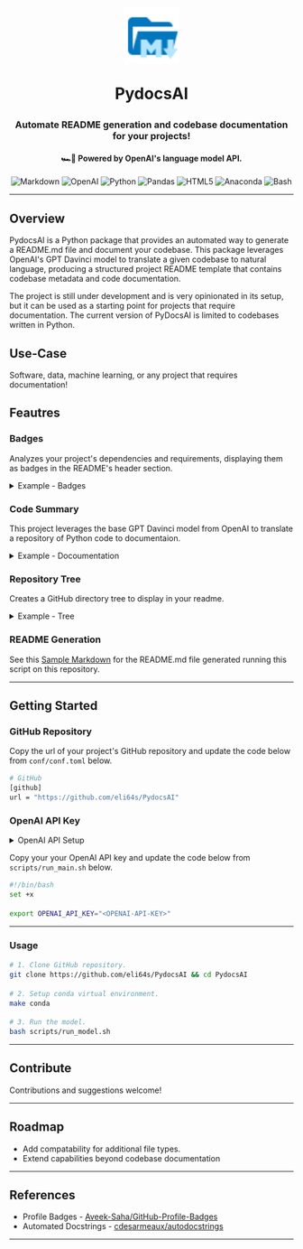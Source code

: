 <div align="center">
<h1 align="center">
<img src="https://raw.githubusercontent.com/PKief/vscode-material-icon-theme/ec559a9f6bfd399b82bb44393651661b08aaf7ba/icons/folder-markdown-open.svg" width="100">
<div><p>PydocsAI</p></h1>
<h3 align="center">Automate README generation and codebase documentation for your projects!</h3>
<h4 align="center">🏎💨 Powered by OpenAI's language model API.</h4>

![Markdown](https://img.shields.io/badge/Markdown-000000.svg?style=for-the-badge&logo=Markdown&logoColor=white)
![OpenAI](https://img.shields.io/badge/OpenAI-412991.svg?style=for-the-badge&logo=OpenAI&logoColor=white)
![Python](https://img.shields.io/badge/Python-3776AB.svg?style=for-the-badge&logo=Python&logoColor=white)
![Pandas](https://img.shields.io/badge/pandas-150458.svg?style=for-the-badge&logo=pandas&logoColor=white)
![HTML5](https://img.shields.io/badge/HTML5-E34F26.svg?style=for-the-badge&logo=HTML5&logoColor=white)
![Anaconda](https://img.shields.io/badge/Anaconda-44A833.svg?style=for-the-badge&logo=Anaconda&logoColor=white)
![Bash](https://img.shields.io/badge/GNU%20Bash-4EAA25.svg?style=for-the-badge&logo=GNU-Bash&logoColor=white)
</div>

---

## Overview

PydocsAI is a Python package that provides an automated way to generate a README.md file and document your codebase. This package leverages OpenAI's GPT Davinci model to translate a given codebase to natural language, producing a structured project README template that contains codebase metadata and code documentation.

The project is still under development and is very opinionated in its setup, but it can be used as a starting point for projects that require documentation. The current version of PyDocsAI is limited to codebases written in Python.

## Use-Case

Software, data, machine learning, or any project that requires documentation!

## Feautres

### Badges

Analyzes your project's dependencies and requirements, displaying them as badges in the README's header section.

<div><details closed><summary>Example - Badges</a></summary>

![header](docs/imgs/head.png)

</detais></div>

### Code Summary

This project leverages the base GPT Davinci model from OpenAI to translate a repository of Python code to documentaion.

<div><details closed><summary>Example - Docoumentation</a></summary>

![body](docs/imgs/docs.png)</detais>

</div>

### Repository Tree

Creates a GitHub directory tree to display in your readme.

<div><details closed><summary>Example - Tree</a></summary>

![body](docs/imgs/tree.png)</detais>

</div>

### README Generation

See this [Sample Markdown](docs/readme.md) for the README.md file generated running this script on this repository.

---

## Getting Started

### GitHub Repository

Copy the url of your project's GitHub repository and update the code below from `conf/conf.toml` below.

```bash
# GitHub
[github]
url = "https://github.com/eli64s/PydocsAI"
```

### OpenAI API Key

<details closed>
<summary>OpenAI API Setup</summary>

Follow the steps below to create an [OpenAI API key](https://platform.openai.com/docs/introduction).

1. Go to the OpenAI website.
2. Click the "Sign up for free" button.
3. Fill out the registration form with your information and agree to the terms of service.
4. Once logged in, click on the "API" tab.
5. Follow the instructions to create a new API key.
6. Copy the API key and keep it in a secure place.

You can now use the OpenAI API key to integrate with OpenAI's language models in your projects.
</details>

Copy your your OpenAI API key and update the code below from `scripts/run_main.sh` below.

```bash
#!/bin/bash
set +x

export OPENAI_API_KEY="<OPENAI-API-KEY>"

```

---

### Usage

```Bash
# 1. Clone GitHub repository.
git clone https://github.com/eli64s/PydocsAI && cd PydocsAI

# 2. Setup conda virtual environment.
make conda

# 3. Run the model.
bash scripts/run_model.sh
```

---

## Contribute

Contributions and suggestions welcome!

---

## Roadmap

- Add compatability for additional file types.
- Extend capabilities beyond codebase documentation

---

## References

- Profile Badges - [Aveek-Saha/GitHub-Profile-Badges](https://github.com/Aveek-Saha/GitHub-Profile-Badges)
- Automated Docstrings - [cdesarmeaux/autodocstrings](https://github.com/cdesarmeaux/autodocstrings)

---

